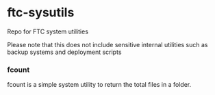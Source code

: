 # ftc-sysutils

Repo for FTC system utilities

Please note that this does not include sensitive internal utilities such as backup systems and deployment scripts

### fcount

fcount is a simple system utility to return the total files in a folder.

